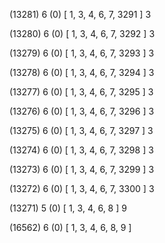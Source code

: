 (13281) 6 (0) [ 1, 3, 4, 6, 7, 3291 ] 3 


(13280) 6 (0) [ 1, 3, 4, 6, 7, 3292 ] 3 


(13279) 6 (0) [ 1, 3, 4, 6, 7, 3293 ] 3 


(13278) 6 (0) [ 1, 3, 4, 6, 7, 3294 ] 3 


(13277) 6 (0) [ 1, 3, 4, 6, 7, 3295 ] 3 


(13276) 6 (0) [ 1, 3, 4, 6, 7, 3296 ] 3 


(13275) 6 (0) [ 1, 3, 4, 6, 7, 3297 ] 3 


(13274) 6 (0) [ 1, 3, 4, 6, 7, 3298 ] 3 


(13273) 6 (0) [ 1, 3, 4, 6, 7, 3299 ] 3 


(13272) 6 (0) [ 1, 3, 4, 6, 7, 3300 ] 3 


(13271) 5 (0) [ 1, 3, 4, 6, 8 ] 9 


(16562) 6 (0) [ 1, 3, 4, 6, 8, 9 ]  

